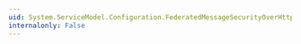```yaml
---
uid: System.ServiceModel.Configuration.FederatedMessageSecurityOverHttpElement.ClaimTypeRequirements
internalonly: False
---
```

